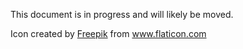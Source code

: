 This document is in progress and will likely be moved.

Icon created by [Freepik](https://www.freepik.com/) from www.flaticon.com
